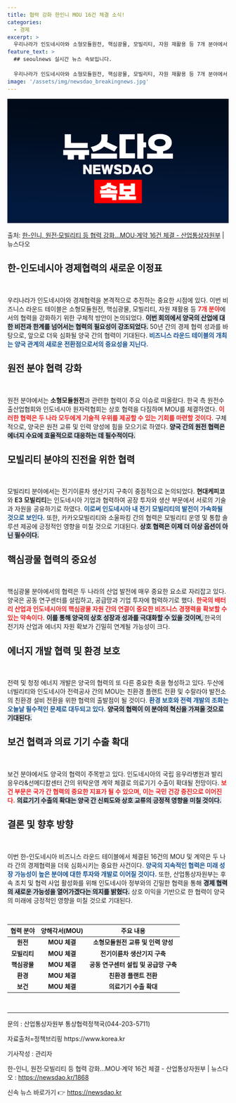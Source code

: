 ```yaml
---
title: 협력 강화 한인니 MOU 16건 체결 소식!
categories:
  - 경제
excerpt: >
  우리나라가 인도네시아와 소형모듈원전, 핵심광물, 모빌리티, 자원 재활용 등 7개 분야에서 미래산업 개척을 위…
feature_text: >
  ## seoulnews 실시간 뉴스 속보입니다.

  우리나라가 인도네시아와 소형모듈원전, 핵심광물, 모빌리티, 자원 재활용 등 7개 분야에서 미래산업 개척을 위…
image: '/assets/img/newsdao_breakingnews.jpg'
---
```


![뉴스다오 속보](/assets/img/newsdao_breakingnews.jpg)

<p>출처: <a href="https://newsdao.kr/1868" rel="dofollow">한-인니, 원전·모빌리티 등 협력 강화…MOU·계약 16건 체결 - 산업통상자원부</a> | 뉴스다오</p>

<h2 data-ke-size="size26">한-인도네시아 경제협력의 새로운 이정표</h2>

<p data-ke-size="size16">&nbsp;</p>

우리나라가 인도네시아와 경제협력을 본격적으로 추진하는 중요한 시점에 있다. 이번 비즈니스 라운드 테이블은 소형모듈원전, 핵심광물, 모빌리티, 자원 재활용 등 <b><span style="color: #ee2323;">7개 분야</span></b>에서의 협력을 강화하기 위한 구체적 방안이 논의되었다. <b><span style="background-color: #21538527;">이번 회의에서 양국의 산업에 대한 비전과 한계를 넘어서는 협력의 필요성이 강조되었다.</span></b> 50년 간의 경제 협력 성과를 바탕으로, 앞으로 더욱 심화될 양국 간의 협력이 기대된다. <b><span style="color: #1a5490;">비즈니스 라운드 테이블의 개최는 양국 관계의 새로운 전환점으로서의 중요성을 지닌다.</span></b> 

<h2 data-ke-size="size26">원전 분야 협력 강화</h2>

<p data-ke-size="size16">&nbsp;</p>

원전 분야에서는 <b>소형모듈원전</b>과 관련한 협력이 주요 이슈로 떠올랐다. 한국 측 원전수출산업협회와 인도네시아 원자력협회는 상호 협력을 다짐하며 MOU를 체결하였다. <b><span style="color: #ee2323;">이러한 협력은 두 나라 모두에게 기술적 우위를 제공할 수 있는 기회를 마련할 것이다.</span></b> 구체적으로, 양국은 원전 교류 및 인력 양성에 힘을 모으기로 하였다. <b><span style="background-color: #21538527;">양국 간의 원전 협력은 에너지 수요에 효율적으로 대응하는 데 필수적이다.</span></b> 

<h2 data-ke-size="size26">모빌리티 분야의 진전을 위한 협력</h2>

<p data-ke-size="size16">&nbsp;</p>

모빌리티 분야에서는 전기이륜차 생산기지 구축이 중점적으로 논의되었다. <b>현대케피코</b>와 <b>E3 모빌리티</b>는 인도네시아 기업과 협력하여 공장 투자와 생산 부문에서 서로의 기술과 자원을 공유하기로 하였다. <b><span style="color: #1a5490;">이로써 인도네시아 내 전기 모빌리티의 발전이 가속화될 것으로 보인다.</span></b> 또한, 카카오모빌리티와 소울파킹 간의 협력은 모빌리티 운영 및 통합 솔루션 제공에 긍정적인 영향을 미칠 것으로 기대된다. <b><span style="background-color: #21538527;">상호 협력은 이제 더 이상 옵션이 아닌 필수이다.</span></b> 

<h2 data-ke-size="size26">핵심광물 협력의 중요성</h2>

<p data-ke-size="size16">&nbsp;</p>

핵심광물 분야에서의 협력은 두 나라의 산업 발전에 매우 중요한 요소로 자리잡고 있다. 양국은 공동 연구센터를 설립하고, 공급망과 기업 투자에 협력하기로 했다. <b><span style="color: #ee2323;">한국의 배터리 산업과 인도네시아의 핵심광물 자원 간의 연결이 중요한 비즈니스 경쟁력을 확보할 수 있는 약속이다.</span></b> <b><span style="background-color: #21538527;">이를 통해 양국의 상호 성장과 성과를 극대화할 수 있을 것이며, </span></b>한국의 전기차 산업과 에너지 자원 확보가 긴밀히 연계될 가능성이 크다. 

<h2 data-ke-size="size26">에너지 개발 협력 및 환경 보호</h2>

<p data-ke-size="size16">&nbsp;</p>

전력 및 청정 에너지 개발은 양국의 협력의 또 다른 중요한 축을 형성하고 있다. 두산에너빌리티와 인도네시아 전력공사 간의 MOU는 친환경 플랜트 전환 및 수랄라야 발전소의 친환경 설비 전환을 위한 협력의 출발점이 될 것이다. <b><span style="color: #1a5490;">환경 보호와 전력 개발의 조화는 오늘날 필수적인 문제로 대두되고 있다.</span></b> <b><span style="background-color: #21538527;">양국의 협력이 이 분야의 혁신을 가져올 것으로 기대된다.</span></b> 

<h2 data-ke-size="size26">보건 협력과 의료 기기 수출 확대</h2>

<p data-ke-size="size16">&nbsp;</p>

보건 분야에서도 양국의 협력이 주목받고 있다. 인도네시아의 국립 응우라병원과 발리 응우라&선메디칼센터 간의 위탁운영 계약 체결로 의료기기 수출이 확대될 전망이다. <b><span style="color: #ee2323;">보건 부문은 국가 간 협력의 중요한 지표가 될 수 있으며, 이는 국민 건강 증진으로 이어진다.</span></b> <b><span style="background-color: #21538527;">의료기기 수출의 확대는 양국 간 신뢰도와 상호 교류의 긍정적 영향을 미칠 것이다.</span></b> 

<h2 data-ke-size="size26">결론 및 향후 방향</h2>

<p data-ke-size="size16">&nbsp;</p>

이번 한-인도네시아 비즈니스 라운드 테이블에서 체결된 16건의 MOU 및 계약은 두 나라 간의 경제협력을 더욱 심화시키는 중요한 사건이다. <b><span style="color: #1a5490;">양국의 지속적인 협력은 미래 성장 가능성이 높은 분야에 대한 투자와 개발로 이어질 것이다.</span></b> 또한, 산업통상자원부는 후속 조치 및 협력 사업 활성화를 위해 인도네시아 정부와의 긴밀한 협력을 통해 <b><span style="background-color: #21538527;">경제 협력의 새로운 가능성을 열어가겠다는 의지를 밝혔다.</span></b> 상호 이익을 기반으로 한 협력이 양국의 미래에 긍정적인 영향을 미칠 것으로 기대된다. 

<p data-ke-size="size16">&nbsp;</p>

<table>
    <thead>
        <tr>
            <th>협력 분야</th>
            <th>양해각서(MOU)</th>
            <th>주요 내용</th>
        </tr>
    </thead>
    <tbody>
        <tr>
            <td style="text-align: center; height: 17px;"><b>원전</b></td>
            <td style="text-align: center; height: 17px;"><b>MOU 체결</b></td>
            <td style="text-align: center; height: 17px;"><b>소형모듈원전 교류 및 인력 양성</b></td>
        </tr>
        <tr>
            <td style="text-align: center; height: 17px;"><b>모빌리티</b></td>
            <td style="text-align: center; height: 17px;"><b>MOU 체결</b></td>
            <td style="text-align: center; height: 17px;"><b>전기이륜차 생산기지 구축</b></td>
        </tr>
        <tr>
            <td style="text-align: center; height: 17px;"><b>핵심광물</b></td>
            <td style="text-align: center; height: 17px;"><b>MOU 체결</b></td>
            <td style="text-align: center; height: 17px;"><b>공동 연구센터 설립 및 공급망 구축</b></td>
        </tr>
        <tr>
            <td style="text-align: center; height: 17px;"><b>환경</b></td>
            <td style="text-align: center; height: 17px;"><b>MOU 체결</b></td>
            <td style="text-align: center; height: 17px;"><b>친환경 플랜트 전환</b></td>
        </tr>
        <tr>
            <td style="text-align: center; height: 17px;"><b>보건</b></td>
            <td style="text-align: center; height: 17px;"><b>MOU 체결</b></td>
            <td style="text-align: center; height: 17px;"><b>의료기기 수출 확대</b></td>
        </tr>
    </tbody>
</table>

<p data-ke-size="size16">&nbsp;</p>

<hr/>

<p data-ke-size="size16">문의 : 산업통상자원부 통상협력정책국(044-203-5711)</p>
<p data-ke-size="size16">자료출처=정책브리핑 https://www.korea.kr</p>
<p data-ke-size="size16">기사작성 : 관리자</p>
<p data-ke-size="size16">한-인니, 원전·모빌리티 등 협력 강화…MOU·계약 16건 체결 - 산업통상자원부 | 뉴스다오 : <a href="https://newsdao.kr/1868">https://newsdao.kr/1868</a></p> 

신속 뉴스 바로가기 👉 <a href="https://newsdao.kr" rel="dofollow">https://newsdao.kr</a>


